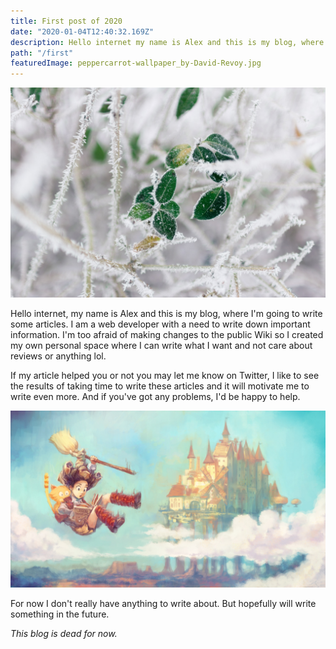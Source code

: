 ```yaml
---
title: First post of 2020
date: "2020-01-04T12:40:32.169Z"
description: Hello internet my name is Alex and this is my blog, where I'm going to write some articles
path: "/first"
featuredImage: peppercarrot-wallpaper_by-David-Revoy.jpg
---
```


![Frosty picture](photo-1483309830935-35efd1b07946.jpg "Random picture")

Hello internet, my name is Alex and this is my blog, where I'm going to write some articles.
I am a web developer with a need to write down important information. I'm too afraid of making changes to the public Wiki so I created my own personal space where I can write what I want and not care about reviews or anything lol.

If my article helped you or not you may let me know on Twitter, I like to see the results of taking time to write these articles and it will motivate me to write even more. And if you've got any problems, I'd be happy to help.

![Read the flying manual](peppercarrot-wallpaper_by-David-Revoy.jpg "Read The Flying Manual")

For now I don't really have anything to write about. But hopefully will write something in the future.

*This blog is dead for now.*
